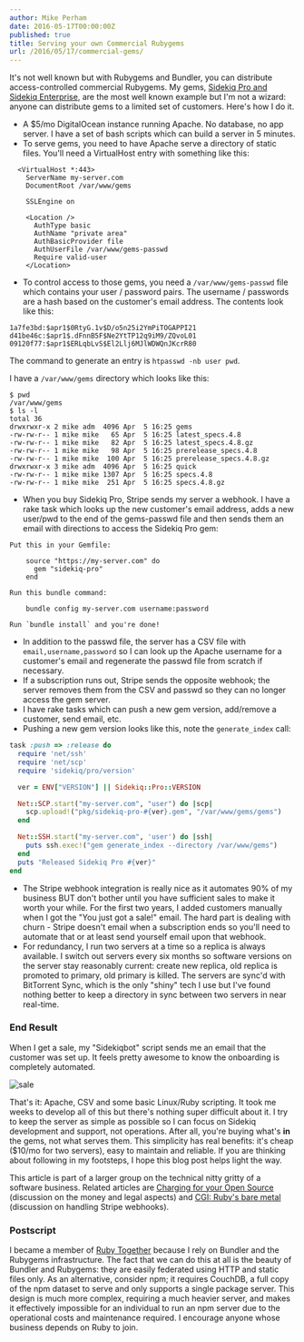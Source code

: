 ```yaml
---
author: Mike Perham
date: 2016-05-17T00:00:00Z
published: true
title: Serving your own Commercial Rubygems
url: /2016/05/17/commercial-gems/
---
```


It's not well known but with Rubygems and Bundler, you can distribute access-controlled commercial Rubygems.  My gems, [Sidekiq Pro and Sidekiq Enterprise](http://sidekiq.org), are the most well known example but I'm not a wizard: anyone can distribute gems to a limited set of customers.  Here's how I do it.

- A $5/mo DigitalOcean instance running Apache.  No database, no app server.  I have a set of bash scripts which can build a server in 5 minutes.
- To serve gems, you need to have Apache serve a directory of static files.  You'll need a VirtualHost entry with something like this:

```
  <VirtualHost *:443>
    ServerName my-server.com
    DocumentRoot /var/www/gems

    SSLEngine on

    <Location />
      AuthType basic
      AuthName "private area"
      AuthBasicProvider file
      AuthUserFile /var/www/gems-passwd
      Require valid-user
    </Location>
```

- To control access to those gems, you need a `/var/www/gems-passwd` file which contains your user / password pairs.  The username / passwords are a hash based on the customer's email address.  The contents look like this:

```
1a7fe3bd:$apr1$0RtyG.1v$D/o5n25i2YmPiTOGAPPI21
d41be46c:$apr1$.dFnnB5F$Ne2YtTP12q9iM9/ZQvoL01
09120f77:$apr1$ERLqbLvS$El2Llj6MJlWDWQnJKcrR80
```

The command to generate an entry is `htpasswd -nb user pwd`.

I have a `/var/www/gems` directory which looks like this:

```
$ pwd
/var/www/gems
$ ls -l
total 36
drwxrwxr-x 2 mike adm  4096 Apr  5 16:25 gems
-rw-rw-r-- 1 mike mike   65 Apr  5 16:25 latest_specs.4.8
-rw-rw-r-- 1 mike mike   82 Apr  5 16:25 latest_specs.4.8.gz
-rw-rw-r-- 1 mike mike   98 Apr  5 16:25 prerelease_specs.4.8
-rw-rw-r-- 1 mike mike  100 Apr  5 16:25 prerelease_specs.4.8.gz
drwxrwxr-x 3 mike adm  4096 Apr  5 16:25 quick
-rw-rw-r-- 1 mike mike 1307 Apr  5 16:25 specs.4.8
-rw-rw-r-- 1 mike mike  251 Apr  5 16:25 specs.4.8.gz
```

- When you buy Sidekiq Pro, Stripe sends my server a webhook.  I have a rake task which looks up the new customer's email address, adds a new user/pwd to the end of the gems-passwd file and then sends them an email with directions to access the Sidekiq Pro gem:

```
Put this in your Gemfile:

    source "https://my-server.com" do
      gem "sidekiq-pro"
    end

Run this bundle command:

    bundle config my-server.com username:password

Run `bundle install` and you're done!
```

- In addition to the passwd file, the server has a CSV file with `email,username,password` so I can look up the Apache username for a customer's email and regenerate the passwd file from scratch if necessary.
- If a subscription runs out, Stripe sends the opposite webhook; the server removes them from the CSV and passwd so they can no longer access the gem server.
- I have rake tasks which can push a new gem version, add/remove a customer, send email, etc.
- Pushing a new gem version looks like this, note the `generate_index` call:

```ruby
task :push => :release do
  require 'net/ssh'
  require 'net/scp'
  require 'sidekiq/pro/version'

  ver = ENV["VERSION"] || Sidekiq::Pro::VERSION

  Net::SCP.start("my-server.com", "user") do |scp|
    scp.upload!("pkg/sidekiq-pro-#{ver}.gem", "/var/www/gems/gems")
  end

  Net::SSH.start("my-server.com", 'user') do |ssh|
    puts ssh.exec!("gem generate_index --directory /var/www/gems")
  end
  puts "Released Sidekiq Pro #{ver}"
end
```

- The Stripe webhook integration is really nice as it automates 90% of my business BUT don't bother until you have sufficient sales to make it worth your while.  For the first two years, I added customers manually when I got the "You just got a sale!" email.  The hard part is dealing with churn - Stripe doesn't email when a subscription ends so you'll need to automate that or at least send yourself email upon that webhook.
- For redundancy, I run two servers at a time so a replica is always available.  I switch out servers every six months so software versions on the server stay reasonably current: create new replica, old replica is promoted to primary, old primary is killed.  The servers are sync'd with BitTorrent Sync, which is the only "shiny" tech I use but I've found nothing better to keep a directory in sync between two servers in near real-time.

### End Result

When I get a sale, my "Sidekiqbot" script sends me an email that the customer was set up.  It feels pretty awesome to know the onboarding is completely automated.

![sale](/images/sale.png)

That's it: Apache, CSV and some basic Linux/Ruby scripting.  It took me weeks to develop all of this but there's nothing super difficult about it.  I try to keep the server as simple as possible so I can focus on Sidekiq development and support, not operations.  After all, you're buying what's **in** the gems, not what serves them.  This simplicity has real benefits: it's cheap ($10/mo for two servers), easy to maintain and reliable.  If you are thinking about following in my footsteps, I hope this blog post helps light the way.

This article is part of a larger group on the technical nitty gritty of a software business.  Related articles are [Charging for your Open Source](/2015/11/23/how-to-charge-for-your-open-source/) (discussion on the money and legal aspects) and [CGI: Ruby's bare metal](/2015/01/05/cgi-rubys-bare-metal/) (discussion on handling Stripe webhooks).

### Postscript

I became a member of [Ruby Together](https://rubytogether.org) because I rely on Bundler and the Rubygems infrastructure.
The fact that we can do this at all is the beauty of Bundler and Rubygems: they are easily federated using HTTP and static files only.  As an alternative, consider npm; it requires CouchDB, a full copy of the npm dataset to serve and only supports a single package server.  This design is much more complex, requiring a much heavier server, and makes it effectively impossible for an individual to run an npm server due to the operational costs and maintenance required.  I encourage anyone whose business depends on Ruby to join.

